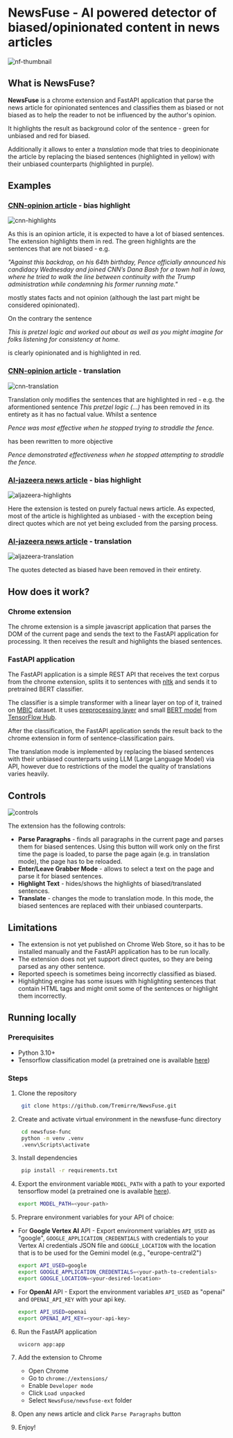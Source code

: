 # NewsFuse - AI powered detector of biased/opinionated content in news articles

![nf-thumbnail](readme_pictures/thumbnail.png)

## What is NewsFuse?

**NewsFuse** is a chrome extension and FastAPI application that parse the news article for opinionated sentences and classifies them as biased or not biased as to help the reader to not be influenced by the author's opinion.

It highlights the result as background color of the sentence - green for unbiased and red for biased.

Additionally it allows to enter a _translation_ mode that tries to deopinionate the article by replacing the biased sentences (highlighted in yellow) with their unbiased counterparts (highlighted in purple).

## Examples

### [CNN-opinion article](https://edition.cnn.com/2023/06/08/opinions/mike-pence-true-conservatives-dreams-avlon/index.html) - bias highlight

![cnn-highlights](readme_pictures/cnn-opinions-highlights.png)

As this is an opinion article, it is expected to have a lot of biased sentences. The extension highlights them in red. The green highlights are the sentences that are not biased - e.g.

_"Against this backdrop, on his 64th birthday, Pence officially announced his candidacy Wednesday and joined CNN’s Dana Bash for a town hall in Iowa, where he tried to walk the line between continuity with the Trump administration while condemning his former running mate."_

mostly states facts and not opinion (although the last part might be considered opinionated).

On the contrary the sentence

_This is pretzel logic and worked out about as well as you might imagine for folks listening for consistency at home._

is clearly opinionated and is highlighted in red.

### [CNN-opinion article](https://edition.cnn.com/2023/06/08/opinions/mike-pence-true-conservatives-dreams-avlon/index.html) - translation

![cnn-translation](readme_pictures/cnn-opinions-translation.png)

Translation only modifies the sentences that are highlighted in red - e.g. the aformentioned sentence _This pretzel logic (...)_ has been removed in its entirety as it has no factual value. Whilst a sentence

_Pence was most effective when he stopped trying to straddle the fence._

has been rewritten to more objective

_Pence demonstrated effectiveness when he stopped attempting to straddle the fence._

### [Al-jazeera news article](https://www.aljazeera.com/economy/2023/7/26/tottenham-owner-joe-lewis-charged-with-insider-trading-in-us) - bias highlight

![aljazeera-highlights](readme_pictures/aj-news-highlights.png)

Here the extension is tested on purely factual news article. As expected, most of the article is highlighted as unbiased - with the exception being direct quotes which are not yet being excluded from the parsing process.

### [Al-jazeera news article](https://www.aljazeera.com/economy/2023/7/26/tottenham-owner-joe-lewis-charged-with-insider-trading-in-us) - translation

![aljazeera-translation](readme_pictures/aj-news-translation.png)

The quotes detected as biased have been removed in their entirety.

## How does it work?

### Chrome extension

The chrome extension is a simple javascript application that parses the DOM of the current page and sends the text to the FastAPI application for processing. It then receives the result and highlights the biased sentences.

### FastAPI application

The FastAPI application is a simple REST API that receives the text corpus from the chrome extension, splits it to sentences with [nltk](https://www.nltk.org/) and sends it to pretrained BERT classifier.

The classifier is a simple transformer with a linear layer on top of it, trained on [MBIC](https://www.kaggle.com/datasets/timospinde/mbic-a-media-bias-annotation-dataset) dataset. It uses [preprocessing layer](https://tfhub.dev/tensorflow/bert_en_uncased_preprocess/3) and small [BERT model](https://tfhub.dev/tensorflow/small_bert/bert_en_uncased_L-8_H-128_A-2/2) from [TensorFlow Hub](https://tfhub.dev/).

After the classification, the FastAPI application sends the result back to the chrome extension in form of sentence-classification pairs.

The translation mode is implemented by replacing the biased sentences with their unbiased counterparts using LLM (Large Language Model) via API, however due to restrictions of the model the quality of translations varies heavily.

## Controls

![controls](readme_pictures/nf-client.png)

The extension has the following controls:

- **Parse Paragraphs** - finds all paragraphs in the current page and parses them for biased sentences. Using this button will work only on the first time the page is loaded, to parse the page again (e.g. in translation mode), the page has to be reloaded.
- **Enter/Leave Grabber Mode** - allows to select a text on the page and parse it for biased sentences.
- **Highlight Text** - hides/shows the highlights of biased/translated sentences.
- **Translate** - changes the mode to translation mode. In this mode, the biased sentences are replaced with their unbiased counterparts.

## Limitations

- The extension is not yet published on Chrome Web Store, so it has to be installed manually and the FastAPI application has to be run locally.
- The extension does not yet support direct quotes, so they are being parsed as any other sentence.
- Reported speech is sometimes being incorrectly classified as biased.
- Highlighting engine has some issues with highlighting sentences that contain HTML tags and might omit some of the sentences or highlight them incorrectly.

## Running locally

### Prerequisites

- Python 3.10+
- Tensorflow classification model (a pretrained one is available [here](https://drive.google.com/file/d/1cU0Y-lWfqsXk_QwkfplDZwAtwg-vOGwQ/view?usp=sharing))

### Steps

1. Clone the repository

   ```bash
    git clone https://github.com/Tremirre/NewsFuse.git
   ```

2. Create and activate virtual environment in the newsfuse-func directory
   ```bash
    cd newsfuse-func
    python -m venv .venv
    .venv\Scripts\activate
   ```
3. Install dependencies

   ```bash
    pip install -r requirements.txt
   ```

4. Export the environment variable `MODEL_PATH` with a path to your exported tensorflow model (a pretrained one is available [here](https://drive.google.com/file/d/1cU0Y-lWfqsXk_QwkfplDZwAtwg-vOGwQ/view?usp=sharing)).

   ```bash
   export MODEL_PATH=<your-path>
   ```

5. Preprare environment variables for your API of choice:

- For **Google Vertex AI** API - Export environment variables `API_USED` as "google", `GOOGLE_APPLICATION_CREDENTIALS` with credentials to your Vertex AI credentials JSON file and `GOOGLE_LOCATION` with the location that is to be used for the Gemini model (e.g., "europe-central2")

  ```bash
  export API_USED=google
  export GOOGLE_APPLICATION_CREDENTIALS=<your-path-to-credentials>
  export GOOGLE_LOCATION=<your-desired-location>
  ```

- For **OpenAI** API - Export the environment variables `API_USED` as "openai" and `OPENAI_API_KEY` with your api key.
  ```bash
  export API_USED=openai
  export OPENAI_API_KEY=<your-api-key>
  ```

6. Run the FastAPI application

   ```bash
   uvicorn app:app
   ```

7. Add the extension to Chrome

   - Open Chrome
   - Go to `chrome://extensions/`
   - Enable `Developer mode`
   - Click `Load unpacked`
   - Select `NewsFuse/newsfuse-ext` folder

8. Open any news article and click `Parse Paragraphs` button

9. Enjoy!
